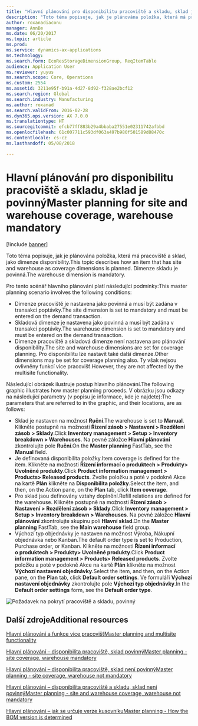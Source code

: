 ```yaml
---
title: "Hlavní plánování pro disponibilitu pracoviště a skladu, sklad je povinný"
description: "Toto téma popisuje, jak je plánována položka, která má pracoviště a sklad, jako dimenze disponibility. Dimenze skladu je povinná."
author: roxanadiaconu
manager: AnnBe
ms.date: 06/20/2017
ms.topic: article
ms.prod: 
ms.service: dynamics-ax-applications
ms.technology: 
ms.search.form: EcoResStorageDimensionGroup, ReqItemTable
audience: Application User
ms.reviewer: yuyus
ms.search.scope: Core, Operations
ms.custom: 2554
ms.assetid: 3211e95f-b91a-4d27-8d92-f328ae2bcf12
ms.search.region: Global
ms.search.industry: Manufacturing
ms.author: roxanad
ms.search.validFrom: 2016-02-28
ms.dyn365.ops.version: AX 7.0.0
ms.translationtype: HT
ms.sourcegitcommit: efcb77ff883b29a4bbaba27551e02311742afbbd
ms.openlocfilehash: 61c007711c593df063a497b980f501589d88470c
ms.contentlocale: cs-cz
ms.lasthandoff: 05/08/2018

---
```


# <a name="master-planning-for-site-and-warehouse-coverage-warehouse-mandatory"></a><span data-ttu-id="d4e58-104">Hlavní plánování pro disponibilitu pracoviště a skladu, sklad je povinný</span><span class="sxs-lookup"><span data-stu-id="d4e58-104">Master planning for site and warehouse coverage, warehouse mandatory</span></span>

[!include [banner](../includes/banner.md)]

<span data-ttu-id="d4e58-105">Toto téma popisuje, jak je plánována položka, která má pracoviště a sklad, jako dimenze disponibility.</span><span class="sxs-lookup"><span data-stu-id="d4e58-105">This topic describes how an item that has site and warehouse as coverage dimensions is planned.</span></span> <span data-ttu-id="d4e58-106">Dimenze skladu je povinná.</span><span class="sxs-lookup"><span data-stu-id="d4e58-106">The warehouse dimension is mandatory.</span></span>

<span data-ttu-id="d4e58-107">Pro tento scénář hlavního plánování platí následující podmínky:</span><span class="sxs-lookup"><span data-stu-id="d4e58-107">This master planning scenario involves the following conditions:</span></span>

-   <span data-ttu-id="d4e58-108">Dimenze pracoviště je nastavena jako povinná a musí být zadána v transakci poptávky.</span><span class="sxs-lookup"><span data-stu-id="d4e58-108">The site dimension is set to mandatory and must be entered on the demand transaction.</span></span>
-   <span data-ttu-id="d4e58-109">Skladová dimenze je nastavena jako povinná a musí být zadána v transakci poptávky.</span><span class="sxs-lookup"><span data-stu-id="d4e58-109">The warehouse dimension is set to mandatory and must be entered on the demand transaction.</span></span>
-   <span data-ttu-id="d4e58-110">Dimenze pracoviště a skladová dimenze není nastavena pro plánování disponibility.</span><span class="sxs-lookup"><span data-stu-id="d4e58-110">The site and warehouse dimensions are set for coverage planning.</span></span> <span data-ttu-id="d4e58-111">Pro disponibilitu lze nastavit také další dimenze.</span><span class="sxs-lookup"><span data-stu-id="d4e58-111">Other dimensions may be set for coverage planning also.</span></span> <span data-ttu-id="d4e58-112">Ty však nejsou ovlivněny funkcí více pracovišť.</span><span class="sxs-lookup"><span data-stu-id="d4e58-112">However, they are not affected by the multisite functionality.</span></span>

<span data-ttu-id="d4e58-113">Následující obrázek ilustruje postup hlavního plánování.</span><span class="sxs-lookup"><span data-stu-id="d4e58-113">The following graphic illustrates how master planning proceeds.</span></span> <span data-ttu-id="d4e58-114">V obrázku jsou odkazy na následující parametry (v popisu je informace, kde je najdete):</span><span class="sxs-lookup"><span data-stu-id="d4e58-114">The parameters that are referred to in the graphic, and their locations, are as follows:</span></span>
-   <span data-ttu-id="d4e58-115">Sklad je nastaven na možnost **Ruční**.</span><span class="sxs-lookup"><span data-stu-id="d4e58-115">The warehouse is set to **Manual**.</span></span> <span data-ttu-id="d4e58-116">Klikněte postupně na možnosti **Řízení zásob &gt; Nastavení &gt; Rozdělení zásob &gt; Sklady**.</span><span class="sxs-lookup"><span data-stu-id="d4e58-116">Click **Inventory management &gt; Setup &gt; Inventory breakdown &gt; Warehouses**.</span></span> <span data-ttu-id="d4e58-117">Na pevné záložce **Hlavní plánování** zkontrolujte pole **Ruční**.</span><span class="sxs-lookup"><span data-stu-id="d4e58-117">On the **Master planning** FastTab, see the **Manual** field.</span></span>
-   <span data-ttu-id="d4e58-118">Je definovaná disponibilita položky.</span><span class="sxs-lookup"><span data-stu-id="d4e58-118">Item coverage is defined for the item.</span></span> <span data-ttu-id="d4e58-119">Klikněte na možnosti **Řízení informací o produktech &gt; Produkty&gt; Uvolněné produkty**.</span><span class="sxs-lookup"><span data-stu-id="d4e58-119">Click **Product information management &gt; Products&gt; Released products**.</span></span> <span data-ttu-id="d4e58-120">Zvolte položku a poté v podokně Akce na kartě **Plán** klikněte na **Disponibilita položky**.</span><span class="sxs-lookup"><span data-stu-id="d4e58-120">Select the item, and then, on the Action pane, on the **Plan** tab, click **Item coverage**.</span></span>
-   <span data-ttu-id="d4e58-121">Pro sklad jsou definovány vztahy doplnění.</span><span class="sxs-lookup"><span data-stu-id="d4e58-121">Refill relations are defined for the warehouse.</span></span> <span data-ttu-id="d4e58-122">Klikněte postupně na možnosti **Řízení zásob &gt; Nastavení &gt; Rozdělení zásob &gt; Sklady**.</span><span class="sxs-lookup"><span data-stu-id="d4e58-122">Click **Inventory management &gt; Setup &gt; Inventory breakdown &gt; Warehouses**.</span></span> <span data-ttu-id="d4e58-123">Na pevné záložce **Hlavní plánování** zkontrolujte skupinu polí **Hlavní sklad**.</span><span class="sxs-lookup"><span data-stu-id="d4e58-123">On the **Master planning** FastTab, see the **Main warehouse** field group.</span></span>
-   <span data-ttu-id="d4e58-124">Výchozí typ objednávky je nastaven na možnost Výroba, Nákupní objednávka nebo Kanban.</span><span class="sxs-lookup"><span data-stu-id="d4e58-124">The default order type is set to Production, Purchase order, or Kanban.</span></span> <span data-ttu-id="d4e58-125">Klikněte na možnosti **Řízení informací o produktech &gt; Produkty&gt; Uvolněné produkty**.</span><span class="sxs-lookup"><span data-stu-id="d4e58-125">Click **Product information management &gt; Products&gt; Released products**.</span></span> <span data-ttu-id="d4e58-126">Zvolte položku a poté v podokně Akce na kartě **Plán** klikněte na možnost **Výchozí nastavení objednávky**.</span><span class="sxs-lookup"><span data-stu-id="d4e58-126">Select the item, and then, on the Action pane, on the **Plan** tab, click **Default order settings**.</span></span> <span data-ttu-id="d4e58-127">Ve formuláři **Výchozí nastavení objednávky** zkontrolujte pole **Výchozí typ objednávky**.</span><span class="sxs-lookup"><span data-stu-id="d4e58-127">In the **Default order settings** form, see the **Default order type**.</span></span>

![Požadavek na pokrytí pracoviště a skladu, povinný](./media/multisitedemandexplosionscenarioforsiteandwarehousecoveragewarehousemandatory.jpg)



<a name="additional-resources"></a><span data-ttu-id="d4e58-129">Další zdroje</span><span class="sxs-lookup"><span data-stu-id="d4e58-129">Additional resources</span></span>
--------

[<span data-ttu-id="d4e58-130">Hlavní plánování a funkce více pracovišť</span><span class="sxs-lookup"><span data-stu-id="d4e58-130">Master planning and multisite functionality</span></span>](master-plan-multisite-functionality.md)

[<span data-ttu-id="d4e58-131">Hlavní plánování – disponibilita pracoviště, sklad povinný</span><span class="sxs-lookup"><span data-stu-id="d4e58-131">Master planning - site coverage, warehouse mandatory</span></span>](master-plan-site-coverage-warehouse-mandatory.md)

[<span data-ttu-id="d4e58-132">Hlavní plánování – disponibilita pracoviště, sklad není povinný</span><span class="sxs-lookup"><span data-stu-id="d4e58-132">Master planning - site coverage, warehouse not mandatory</span></span>](master-plan-site-coverage-warehouse-not-mandatory.md)

[<span data-ttu-id="d4e58-133">Hlavní plánování – disponibilita pracoviště a skladu, sklad není povinný</span><span class="sxs-lookup"><span data-stu-id="d4e58-133">Master planning - site and warehouse coverage, warehouse not mandatory</span></span>](master-plan-site-warehouse-coverage-warehouse-not-mandatory.md)

[<span data-ttu-id="d4e58-134">Hlavní plánování – jak se určuje verze kusovníku</span><span class="sxs-lookup"><span data-stu-id="d4e58-134">Master planning - How the BOM version is determined</span></span>](master-plan-bom-version-determined.md)




